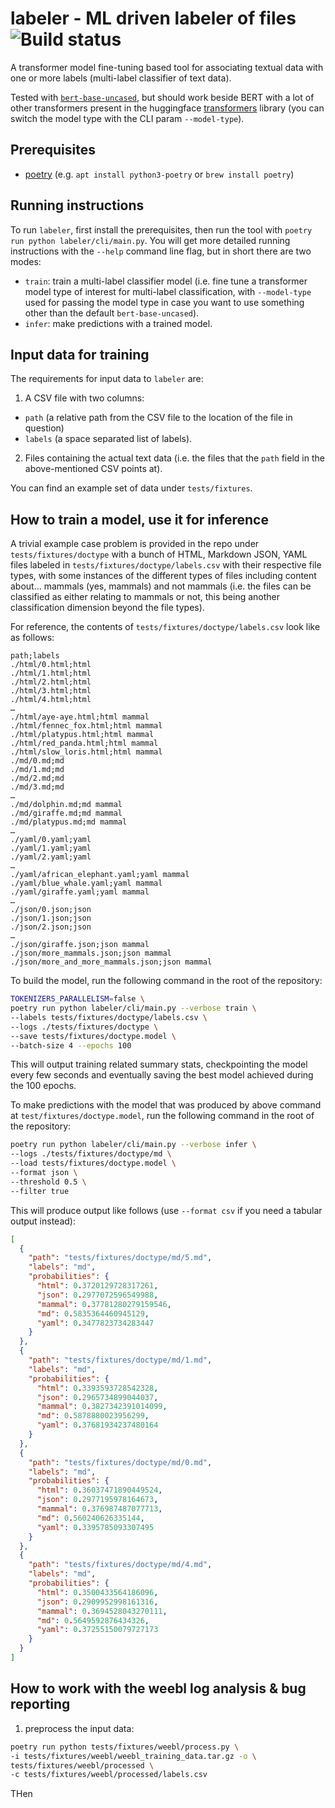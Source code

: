 # labeler - ML driven labeler of files ![Build status](https://github.com/mz2/labeler/actions/workflows/test.yml/badge.svg)

A transformer model fine-tuning based tool for associating textual data with one or more labels (multi-label classifier of text data).

Tested with [`bert-base-uncased`](https://huggingface.co/bert-base-uncased), but should work beside BERT with a lot of other transformers present in the huggingface [transformers](https://huggingface.co/docs/transformers/index) library (you can switch the model type with the CLI param `--model-type`).

## Prerequisites

- [poetry](https://python-poetry.org/docs/) (e.g. `apt install python3-poetry` or `brew install poetry`)

## Running instructions

To run `labeler`, first install the prerequisites, then run the tool with `poetry run python labeler/cli/main.py`. You will get more detailed running instructions with the `--help` command line flag, but in short there are two modes:

- `train`: train a multi-label classifier model (i.e. fine tune a transformer model type of interest for multi-label classification, with `--model-type` used for passing the model type in case you want to use something other than the default `bert-base-uncased`).
- `infer`: make predictions with a trained model.

## Input data for training

The requirements for input data to `labeler` are:

1. A CSV file with two columns:

- `path` (a relative path from the CSV file to the location of the file in question)
- `labels` (a space separated list of labels).

2. Files containing the actual text data (i.e. the files that the `path` field in the above-mentioned CSV points at).

You can find an example set of data under `tests/fixtures`.

## How to train a model, use it for inference

A trivial example case problem is provided in the repo under `tests/fixtures/doctype` with a bunch of HTML, Markdown JSON, YAML files labeled in `tests/fixtures/doctype/labels.csv` with their respective file types, with some instances of the different types of files including content about… mammals (yes, mammals) and not mammals (i.e. the files can be classified as either relating to mammals or not, this being another classification dimension beyond the file types).

For reference, the contents of `tests/fixtures/doctype/labels.csv` look like as follows:

```csv
path;labels
./html/0.html;html
./html/1.html;html
./html/2.html;html
./html/3.html;html
./html/4.html;html
…
./html/aye-aye.html;html mammal
./html/fennec_fox.html;html mammal
./html/platypus.html;html mammal
./html/red_panda.html;html mammal
./html/slow_loris.html;html mammal
./md/0.md;md
./md/1.md;md
./md/2.md;md
./md/3.md;md
…
./md/dolphin.md;md mammal
./md/giraffe.md;md mammal
./md/platypus.md;md mammal
…
./yaml/0.yaml;yaml
./yaml/1.yaml;yaml
./yaml/2.yaml;yaml
…
./yaml/african_elephant.yaml;yaml mammal
./yaml/blue_whale.yaml;yaml mammal
./yaml/giraffe.yaml;yaml mammal
…
./json/0.json;json
./json/1.json;json
./json/2.json;json
…
./json/giraffe.json;json mammal
./json/more_mammals.json;json mammal
./json/more_and_more_mammals.json;json mammal
```

To build the model, run the following command in the root of the repository:

```bash
TOKENIZERS_PARALLELISM=false \
poetry run python labeler/cli/main.py --verbose train \
--labels tests/fixtures/doctype/labels.csv \
--logs ./tests/fixtures/doctype \
--save tests/fixtures/doctype.model \
--batch-size 4 --epochs 100
```

This will output training related summary stats, checkpointing the model every few seconds and eventually saving the best model achieved during the 100 epochs.

To make predictions with the model that was produced by above command at `test/fixtures/doctype.model`, run the following command in the root of the repository:

```bash
poetry run python labeler/cli/main.py --verbose infer \
--logs ./tests/fixtures/doctype/md \
--load tests/fixtures/doctype.model \
--format json \
--threshold 0.5 \
--filter true
```

This will produce output like follows (use `--format csv` if you need a tabular output instead):

```json
[
  {
    "path": "tests/fixtures/doctype/md/5.md",
    "labels": "md",
    "probabilities": {
      "html": 0.3720129728317261,
      "json": 0.2977072596549988,
      "mammal": 0.37781280279159546,
      "md": 0.5835364460945129,
      "yaml": 0.3477823734283447
    }
  },
  {
    "path": "tests/fixtures/doctype/md/1.md",
    "labels": "md",
    "probabilities": {
      "html": 0.3393593728542328,
      "json": 0.2965734899044037,
      "mammal": 0.3827342391014099,
      "md": 0.5878880023956299,
      "yaml": 0.37681934237480164
    }
  },
  {
    "path": "tests/fixtures/doctype/md/0.md",
    "labels": "md",
    "probabilities": {
      "html": 0.36037471890449524,
      "json": 0.2977195978164673,
      "mammal": 0.376987487077713,
      "md": 0.560240626335144,
      "yaml": 0.3395785093307495
    }
  },
  {
    "path": "tests/fixtures/doctype/md/4.md",
    "labels": "md",
    "probabilities": {
      "html": 0.3500433564186096,
      "json": 0.2909952998161316,
      "mammal": 0.3694528043270111,
      "md": 0.5649592876434326,
      "yaml": 0.37255150079727173
    }
  }
]
```

## How to work with the weebl log analysis & bug reporting

1. preprocess the input data:

```bash
poetry run python tests/fixtures/weebl/process.py \
-i tests/fixtures/weebl/weebl_training_data.tar.gz -o \
tests/fixtures/weebl/processed \
-c tests/fixtures/weebl/processed/labels.csv
```

THen
